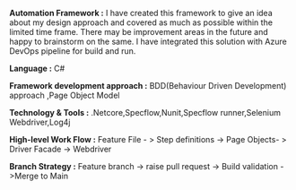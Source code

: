 
**Automation Framework :**  I have created this framework to give an idea about my design approach and covered as much as possible within the limited time frame.
There may be improvement areas in the future and happy to brainstorm on the same.
I have integrated this solution with Azure DevOps pipeline for build and run.

**Language :** C#

**Framework development approach :** BDD(Behaviour Driven Development) approach ,Page Object Model

**Technology & Tools :** .Netcore,Specflow,Nunit,Specflow runner,Selenium Webdriver,Log4j

**High-level Work Flow :** Feature File - > Step definitions -> Page Objects- > Driver Facade -> Webdriver

**Branch Strategy :** Feature branch -> raise pull request -> Build validation - >Merge to Main
